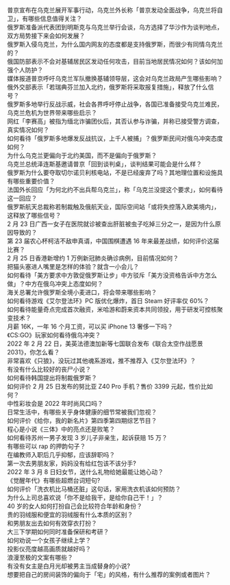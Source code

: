 普京宣布在乌克兰展开军事行动，乌克兰外长称「普京发动全面战争，乌克兰将自卫」，有哪些信息值得关注？  
俄罗斯准备派代表团到明斯克与乌克兰举行会谈，乌方选择了华沙作为谈判地点，双方局势接下来会如何发展？  
俄罗斯入侵乌克兰，为什么国内网友的态度都是支持俄罗斯，而很少有同情乌克兰的？  
俄国防部表示不会对基辅居民区发动任何攻击，目前当地居民情况如何？该如何加强个人防护？  
媒体报道普京呼吁乌克兰军队撤换基辅领导层，这会对乌克兰政局产生哪些影响？  
俄外交部表示「若瑞典芬兰加入北约，俄罗斯将采取报复措施」，释放了什么信号？  
俄罗斯多地举行反战示威，社会各界呼吁停止战争，各国已准备接受乌克兰难民，乌克兰危机为世界带来哪些启示？  
网红「李赛高」被指为缅北诈骗团伙后，其否认参与诈骗，并称已接受警方调查，真实情况如何？  
如何看待「俄罗斯多地爆发反战抗议，上千人被捕」？俄罗斯民间对俄乌冲突态度如何？  
为什么乌克兰更偏向于北约美国，而不是偏向于俄罗斯？  
乌克兰总统泽连斯基邀请普京「回到谈判桌」，谈判结果可能会是什么样？  
俄罗斯为什么要夺取切尔诺贝利核电站，不是已经废弃了吗？其地理位置和设施具有哪些重要价值？  
法国外长回应「为何北约不出兵帮乌克兰」，称「乌克兰没提这个要求」，如何看待这一回应？  
俄罗斯航天总裁称若制裁触及俄航天业，国际空间站「或将失控落入欧美境内」，这释放了哪些信号？  
2 月 23 日广西一女子在医院就诊被查出肝脏被虫子吃掉三分之一，是因为什么原因导致的？  
第 23 届农心杯柯洁不敌申真谞，中国围棋遭遇 16 年来最差战绩，如何评价这届比赛？  
2 月 25 日香港新增约 1 万例新冠肺炎确诊病例，目前情况如何？  
把猫头塞进人嘴里是怎样的体验？就含一小会儿？  
如何看待「美方要求中方敦促俄罗斯让步」中方驳斥「美方没资格告诉中方怎么做」？中方在俄乌冲突上态度如何？  
海关总署允许俄罗斯全境小麦进口，将会带来哪些影响？  
如何看待游戏《艾尔登法环》PC 版优化爆炸，首日 Steam 好评率仅 60%？  
如何看待能量奇点完成首次融资，米哈游和蔚来资本共同领投，用于研发可控核聚变技术？  
月薪 16K，一年 16 个月工资，可以买 iPhone 13 奢侈一下吗？  
《CS:GO》玩家如何看待俄乌冲突？  
2022 年 2 月 22 日，美英法德澳加新等七国联合发布《联合太空作战愿景 2031》，你怎么看？  
非常喜欢《只狼》，没玩过其他魂系游戏，推不推荐入《艾尔登法环》？  
有没有什么比较好的丧尸小说？  
如何看待韩国提出将制裁俄罗斯？  
如何评价 2 月 25 日发布的努比亚 Z40 Pro 手机？售价 3399 元起，性价比如何？  
中性彩妆会是 2022 年时尚风口吗？  
日常生活中，有哪些关乎身体健康的细节常被我们忽视？  
如何评价《给你，我的新名片》第四季第四期综艺节目？  
程心是小说《三体》中的亮点还是败笔？  
如何看待苏州一男子发现 3 岁儿子非亲生，起诉获赔 15 万？  
有哪些可以 rap 的押韵句子？  
在编教师入职后几乎抑郁，应该辞职吗？  
第一次去男朋友家，妈妈没有给红包该不该分手?  
2022 年 3 月 8 日妇女节，送什么礼物给她最能让她心动？  
《觉醒年代》有哪些超燃台词短句?  
如何评价「洗衣机比马桶还脏」这句话，家用洗衣机该如何预防？  
为什么上司总喜欢说「你不是给我干，是给你自己干！」？  
40 岁的女人如何打扮自己会比较符合年龄和身份？  
贵的羽绒服和便宜的羽绒服有什么本质的区别？  
和男朋友出去如何有效穿衣打扮？  
大三下学期如何同时准备保研和考研？  
如何劝说一个女孩子继续上学？  
投影仪亮度越高画质就越好吗？  
浪漫至极的文案有哪些？  
有没有女主是白月光却被男主当成替身的小说?  
想要把自己的房间装饰的偏向于「宅」的风格，有什么推荐的案例或者图片？  
